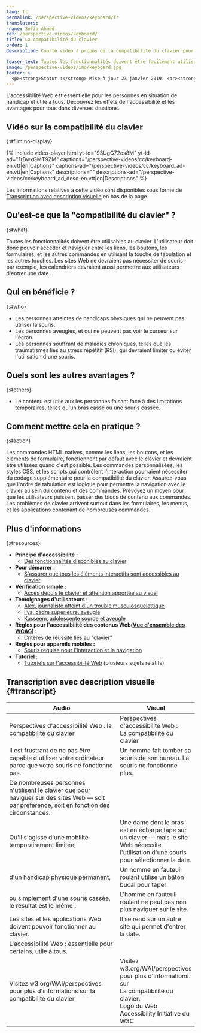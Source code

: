 ```yaml
---
lang: fr
permalink: /perspective-videos/keyboard/fr
translators: 
-name: Sofia Ahmed
ref: /perspective-videos/keyboard/
title: La compatibilité du clavier
order: 1
description: Courte vidéo à propos de la compatibilité du clavier pour l'accessibilité Web - de quoi s'agit-il, qui en bénéficie, et comment mettre cela en pratique.

teaser_text: Toutes les fonctionnalités doivent être facilement utilisables au clavier. Cela signifie que les utilisateurs peuvent accéder aux liens, aux boutons, aux formulaires, et aux autres commandes en utilisant la touche Tab et les autres touches. Les sites Web ne devraient pas nécessiter de souris. L'accessibilité Web est essentielle pour les personnes atteintes de handicaps et avantageuse pour tous dans diverses situations.
image: /perspective-videos/img/keyboard.jpg
footer: >
  <p><strong>Statut :</strong> Mise à jour 23 janvier 2019. <br><strong>Auteur et direction du projet :</strong> <a href="https://www.w3.org/People/shadi">Shadi Abou-Zahra</a>. Développé par le <a href="https://www.w3.org/WAI/EO/">Groupe de travail Éducation et Promotion</a> avec le soutien du projet <a href="https://www.w3.org/WAI/DEV/">WAI-DEV</a> financé par la Commission européenne (CE).<a href="./acknowledgements/">Remerciements</a>.</p>
---
```


L'accessibilité Web est essentielle pour les personnes en situation de handicap et utile à tous. Découvrez les effets de l'accessibilité et les avantages pour tous dans diverses situations.

## Vidéo sur la compatibilité du clavier
{:#film.no-display}

{% include video-player.html
    yt-id="93UgG72os8M"
    yt-id-ad="1rBwxGMT9ZM"
    captions="/perspective-videos/cc/keyboard-en.vtt|en|Captions"
    captions-ad="/perspective-videos/cc/keyboard_ad-en.vtt|en|Captions"
    descriptions=""
    descriptions-ad="/perspective-videos/cc/keyboard_ad_desc-en.vtt|en|Descriptions"
%}

Les informations relatives à cette vidéo sont disponibles sous forme de [Transcription avec description visuelle](#transcript) en bas de la page.

## Qu'est-ce que la "compatibilité du clavier" ?
{:#what}

Toutes les fonctionnalités doivent être utilisables au clavier. L'utilisateur doit donc pouvoir accéder et naviguer entre les liens, les boutons, les formulaires, et les autres commandes en utilisant la touche de tabulation et les autres touches. Les sites Web ne devraient pas nécessiter de souris ; par exemple, les calendriers devraient aussi permettre aux utilisateurs d'entrer une date.  

## Qui en bénéficie ?
{:#who}

-   Les personnes atteintes de handicaps physiques qui ne peuvent pas utiliser la souris.
-   Les personnes aveugles, et qui ne peuvent pas voir le curseur sur l'écran.
-   Les personnes souffrant de maladies chroniques, telles que les traumatismes liés au stress répétitif (RSI), qui devraient limiter ou éviter l'utilisation d'une souris.

## Quels sont les autres avantages ?
{:#others}

-   Le contenu est utile aux les personnes faisant face à des limitations temporaires, telles qu'un bras cassé ou une souris cassée.

## Comment mettre cela en pratique ?
{:#action}

Les commandes HTML natives, comme les liens, les boutons, et les éléments de formulaire, fonctionnent par défaut avec le clavier et devraient être utilisées quand c'est possible. Les commandes personnalisées, les styles CSS, et les scripts qui contrôlent l'interaction pourraient nécessiter du codage supplémentaire pour la compatibilité du clavier. Assurez-vous que l'ordre de tabulation est logique pour permettre la navigation avec le clavier au sein du contenu et des commandes. Prévoyez un moyen pour que les utilisateurs puissent passer des blocs de contenu aux commandes. Les problèmes de clavier arrivent surtout dans les formulaires, les menus, et les applications contenant de nombreuses commandes.

## Plus d'informations
{:#resources}

-   **Principe d'accessibilité :**
    -   [Des fonctionnalités disponibles au clavier](/fundamentals/accessibility-principles/#keyboard) 
-   **Pour démarrer :**
    -   [S'assurer que tous les éléments interactifs sont accessibles au clavier](/tips/developing/#ensure-that-all-interactive-elements-are-keyboard-accessible) 
-   **Vérification simple :**
    -   [Accès depuis le clavier et attention apportée au visuel](/test-evaluate/preliminary/#interaction) 
-   **Témoignages d'utilisateurs :**
    -   [Alex, journaliste atteint d'un trouble musculosquelettique](/people-use-web/user-stories/#reporter)
    -   [Ilya, cadre supérieure, aveugle](/people-use-web/user-stories/#accountant)
    -   [Kasseem, adolescente sourde et aveugle](/people-use-web/user-stories/#teenager)
-   **Règles pour l'accessibilité des contenus Web([Vue d'ensemble des WCAG](/standards-guidelines/wcag/)) :** 
    -   [Critères de réussite liés au "clavier"](https://www.w3.org/WAI/WCAG21/quickref/?tags=keyboard) 
-   **Règles pour appareils mobiles :**
    -   [Souris requise pour l'interaction et la navigation](/standards-guidelines/shared-experiences/#mouse) 
-   **Tutoriel :**
    -   [Tutoriels sur l'accessibilité Web](https://www.w3.org/WAI/tutorials/)
        (plusieurs sujets relatifs)

## Transcription avec description visuelle {#transcript}

<table>
  <thead>
    <tr>
      <th width="65%">Audio</th>
      <th>Visuel</th>
    </tr>
  </thead>
  <tbody>
    <tr>
      <td>Perspectives d'accessibilité Web : la compatibilité du clavier</td>
      <td>Perspectives d'accessibilité Web :<br>
        La compatibilité du clavier</td>
    </tr>
    <tr>
      <td>Il est frustrant de ne pas être capable d'utiliser votre ordinateur parce que votre souris ne fonctionne pas.</td>
      <td>Un homme fait tomber sa souris de son bureau. La souris ne fonctionne plus.</td>
    </tr>
    <tr>
      <td>De nombreuses personnes n'utilisent le clavier que pour naviguer sur des sites Web &mdash; soit par préférence, soit en fonction des circonstances.<br></td>
      <td>&nbsp;</td>
    </tr>
    <tr>
      <td>Qu'il s'agisse d'une mobilité temporairement limitée,</td>
      <td>Une dame dont le bras est en écharpe tape sur un clavier &mdash; mais le site Web nécessite l'utilisation d'une souris pour sélectionner la date.</td>
    </tr>
    <tr>
      <td>d'un handicap physique permanent,</td>
      <td>Un homme en fauteuil roulant utilise un bâton bucal pour taper.</td>
    </tr>
    <tr>
      <td>ou simplement d'une souris cassée,<br>
        le résultat est le même :</td>
      <td>L'homme en fauteuil roulant ne peut pas non plus naviguer sur le site.</td>
    </tr>
    <tr>
      <td>Les sites et les applications Web doivent pouvoir fonctionner au clavier.</td>
      <td>Il se rend sur un autre site qui permet d'entrer la date.</td>
    </tr>
    <tr>
      <td>L'accessibilité Web : essentielle pour certains, utile à tous.</td>
      <td>&nbsp;</td>
    </tr>
    <tr>
      <td>Visitez w3.org/WAI/perspectives pour plus d'informations sur la compatibilité du clavier</td>
      <td>Visitez<br>
        w3.org/WAI/perspectives<br>
        pour plus d'informations sur<br>
        La compatibilité du clavier.<br>
        Logo du Web Accessibility Initiative du W3C</td>
    </tr>
  </tbody>
</table>
